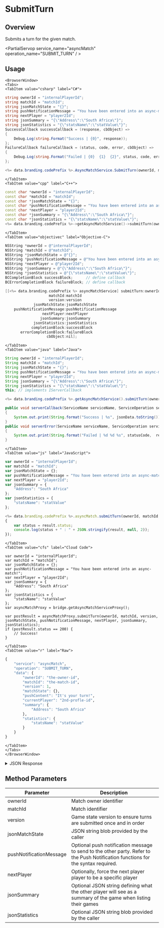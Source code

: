 # SubmitTurn
## Overview
Submits a turn for the given match.

<PartialServop service_name="asyncMatch" operation_name="SUBMIT_TURN" / >

## Usage

```mdx-code-block
<BrowserWindow>
<Tabs>
<TabItem value="csharp" label="C#">
```

```csharp
string ownerId = "internalPlayerId";
string matchId = "matchId";
string jsonMatchState = "{}";
string pushNotificationMessage = "You have been entered into an async-match!";
string nextPlayer = "player2Id";
string jsonSummary = "{\"Address\":\"South Africa\"}";
string jsonStatistics = "{\"statsName\":\"statValue\"}";
SuccessCallback successCallback = (response, cbObject) =>
{
    Debug.Log(string.Format("Success | {0}", response));
};
FailureCallback failureCallback = (status, code, error, cbObject) =>
{
    Debug.Log(string.Format("Failed | {0}  {1}  {2}", status, code, error));
};

<%= data.branding.codePrefix %>.AsyncMatchService.SubmitTurn(ownerId, matchId, version, jsonMatchState, pushNotificationMessage, nextPlayer, jsonSummary, jsonStatistics, successCallback, failureCallback);
```

```mdx-code-block
</TabItem>
<TabItem value="cpp" label="C++">
```

```cpp
const char *ownerId = "internalPlayerId";
const char *matchId = "matchId";
const char *jsonMatchState = "{}";
const char *pushNotificationMessage = "You have been entered into an async-match!";
const char *nextPlayer = "player2Id";
const char *jsonSummary = "{\"Address\":\"South Africa\"}";
const char *jsonStatistics = "{\"statsName\":\"statValue\"}";
<%= data.branding.codePrefix %>->getAsyncMatchService()->submitTurn(ownerId, matchId, version, jsonMatchState, pushNotificationMessage, nextPlayer, jsonSummary, jsonStatistics, this);
```

```mdx-code-block
</TabItem>
<TabItem value="objectivec" label="Objective-C">
```

```objectivec
NSString *ownerId = @"internalPlayerId";
NSString *matchId = @"matchId";
NSString *jsonMatchState = @"{}";
NSString *pushNotificationMessage = @"You have been entered into an async-match!";
NSString *nextPlayer = @"player2Id";
NSString *jsonSummary = @"{\"Address\":\"South Africa\"}";
NSString *jsonStatistics = @"{\"statsName\":\"statValue\"}";
BCCompletionBlock successBlock;      // define callback
BCErrorCompletionBlock failureBlock; // define callback

[[<%= data.branding.codePrefix %> asyncMatchService] submitTurn:ownerId
                    matchId:matchId
                    version:version
             jsonMatchState:jsonMatchState
    pushNotificationMessage:pushNotificationMessage
                 nextPlayer:nextPlayer
                jsonSummary:jsonSummary
             jsonStatistics:jsonStatistics
            completionBlock:successBlock
       errorCompletionBlock:failureBlock
                   cbObject:nil];
```

```mdx-code-block
</TabItem>
<TabItem value="java" label="Java">
```

```java
String ownerId = "internalPlayerId";
String matchId = "matchId";
String jsonMatchState = "{}";
String pushNotificationMessage = "You have been entered into an async-match!";
String nextPlayer = "player2Id";
String jsonSummary = "{\"Address\":\"South Africa\"}";
String jsonStatistics = "{\"statsName\":\"statValue\"}";
this; // implements IServerCallback

<%= data.branding.codePrefix %>.getAsyncMatchService().submitTurn(ownerId, matchId, version, jsonMatchState, pushNotificationMessage, nextPlayer, jsonSummary, jsonStatistics, this);

public void serverCallback(ServiceName serviceName, ServiceOperation serviceOperation, JSONObject jsonData)
{
    System.out.print(String.format("Success | %s", jsonData.toString()));
}
public void serverError(ServiceName serviceName, ServiceOperation serviceOperation, int statusCode, int reasonCode, String jsonError)
{
    System.out.print(String.format("Failed | %d %d %s", statusCode,  reasonCode, jsonError.toString()));
}
```

```mdx-code-block
</TabItem>
<TabItem value="js" label="JavaScript">
```

```javascript
var ownerId = "internalPlayerId";
var matchId = "matchId";
var jsonMatchState = {};
var pushNotificationMessage = "You have been entered into an async-match!";
var nextPlayer = "player2Id";
var jsonSummary = {
    "Address": "South Africa"
};
var jsonStatistics = {
    "statsName": "statValue"
};

<%= data.branding.codePrefix %>.asyncMatch.submitTurn(ownerId, matchId, version, jsonMatchState, pushNotificationMessage, nextPlayer, jsonSummary, jsonStatistics, result =>
{
	var status = result.status;
	console.log(status + " : " + JSON.stringify(result, null, 2));
});
```

```mdx-code-block
</TabItem>
<TabItem value="cfs" label="Cloud Code">
```

```cfscript
var ownerId = "internalPlayerId";
var matchId = "matchId";
var jsonMatchState = {};
var pushNotificationMessage = "You have been entered into an async-match!";
var nextPlayer = "player2Id";
var jsonSummary = {
    "Address": "South Africa"
};
var jsonStatistics = {
    "statsName": "statValue"
};
var asyncMatchProxy = bridge.getAsyncMatchServiceProxy();

var postResult = asyncMatchProxy.submitTurn(ownerId, matchId, version, jsonMatchState, pushNotificationMessage, nextPlayer, jsonSummary, jsonStatistics);
if (postResult.status == 200) {
    // Success!
}
```

```mdx-code-block
</TabItem>
<TabItem value="r" label="Raw">
```

```r
{
	"service": "asyncMatch",
	"operation": "SUBMIT_TURN",
	"data": {
		"ownerId": "the-owner-id",
		"matchId": "the-match-id",
		"version": 1,
		"matchState": {},
		"pushContent": "It's your turn!",
		"currentPlayer": "2nd-profle-id",
		"summary": {
			"Address": "South Africa"
		},
		"statistics": {
			"statsName": "statValue"
		}
	}
}
```

```mdx-code-block
</TabItem>
</Tabs>
</BrowserWindow>
```

<details>
<summary>JSON Response</summary>

```json
{
    "data" : {
        "createdAt" : 1449737412088,
        "gameId" : "102345",
        "matchId" : "af876cc7-1dd1-4fbe-959d-a9awdsab9a1c",
        "ownerId" : "c76009c3-ea92-41c5-8560-e1dwasc07ce6b",
        "players" : [
            {
                "pictureUrl" : null,
                "playerId" : "c76009c3-ea92-41c5-8560-e1dwasc07ce6b",
                "playerName" : "UserA_CPP_96764398",
                "summaryFriendData": null
            },
            {
                "pictureUrl" : null,
                "playerId" : "3bb9dwasdd-9c9a-454f-ae17-9703a66973c8",
                "playerName" : "UserB_CPP_80148460",
                "summaryFriendData": null
            }
        ],
        "status" : {
            "currentPlayer" : "3bb9dwasdd-9c9a-454f-ae17-9703a66973c8",
            "status" : "PENDING"
        },
        "summary" : {
            "map" : "level01"
        },
        "updatedAt" : 1449737412092,
        "version" : 1
    },
    "status" : 200
}
```
</details>

## Method Parameters
Parameter | Description
--------- | -----------
ownerId | Match owner identifier
matchId | Match identifier
version | Game state version to ensure turns are submitted once and in order
jsonMatchState | JSON string blob provided by the caller
pushNotificationMessage | Optional push notification message to send to the other party. Refer to the Push Notification functions for the syntax required.
nextPlayer | Optionally, force the next player player to be a specific player
jsonSummary | Optional JSON string defining what the other player will see as a summary of the game when listing their games
jsonStatistics | Optional JSON string blob provided by the caller


